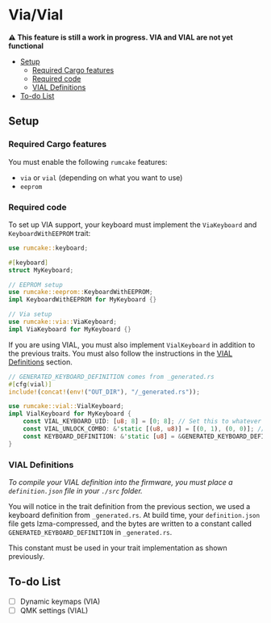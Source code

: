 # Via/Vial

**⚠ This feature is still a work in progress. VIA and VIAL are not yet functional**

<!--toc:start-->

- [Setup](#setup)
  - [Required Cargo features](#required-cargo-features)
  - [Required code](#required-code)
  - [VIAL Definitions](#vial-definitions)
- [To-do List](#to-do-list)
<!--toc:end-->

## Setup

### Required Cargo features

You must enable the following `rumcake` features:

- `via` or `vial` (depending on what you want to use)
- `eeprom`

### Required code

To set up VIA support, your keyboard must implement the `ViaKeyboard` and `KeyboardWithEEPROM` trait:

```rust
use rumcake::keyboard;

#[keyboard]
struct MyKeyboard;

// EEPROM setup
use rumcake::eeprom::KeyboardWithEEPROM;
impl KeyboardWithEEPROM for MyKeyboard {}

// Via setup
use rumcake::via::ViaKeyboard;
impl ViaKeyboard for MyKeyboard {}
```

If you are using VIAL, you must also implement `VialKeyboard` in addition to the previous traits.
You must also follow the instructions in the [VIAL Definitions](#vial-definitions) section.

```rust
// GENERATED_KEYBOARD_DEFINITION comes from _generated.rs
#[cfg(vial)]
include!(concat!(env!("OUT_DIR"), "/_generated.rs"));

use rumcake::vial::VialKeyboard;
impl VialKeyboard for MyKeyboard {
    const VIAL_KEYBOARD_UID: [u8; 8] = [0; 8]; // Set this to whatever you want
    const VIAL_UNLOCK_COMBO: &'static [(u8, u8)] = [(0, 1), (0, 0)]; // Matrix positions used to unlock VIAL (row, col), set it to whatever you want
    const KEYBOARD_DEFINITION: &'static [u8] = &GENERATED_KEYBOARD_DEFINITION;
}
```

### VIAL Definitions

_To compile your VIAL definition into the firmware, you must place a `definition.json` file in your `./src` folder._

You will notice in the trait definition from the previous section, we used a keyboard definition from `_generated.rs`.
At build time, your `definition.json` file gets lzma-compressed, and the bytes are written to a constant called `GENERATED_KEYBOARD_DEFINITION` in `_generated.rs`.

This constant must be used in your trait implementation as shown previously.

## To-do List

- [ ] Dynamic keymaps (VIA)
- [ ] QMK settings (VIAL)
